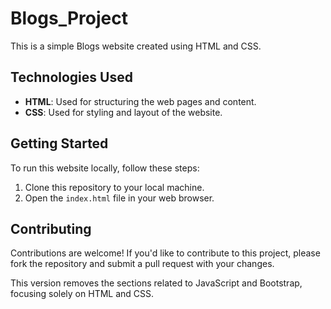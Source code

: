 # Blogs_Project

This is a simple Blogs website created using HTML and CSS.

## Technologies Used

- **HTML**: Used for structuring the web pages and content.
- **CSS**: Used for styling and layout of the website.

## Getting Started

To run this website locally, follow these steps:

1. Clone this repository to your local machine.
2. Open the `index.html` file in your web browser.


## Contributing

Contributions are welcome! If you'd like to contribute to this project, please fork the repository and submit a pull request with your changes.


This version removes the sections related to JavaScript and Bootstrap, focusing solely on HTML and CSS.
